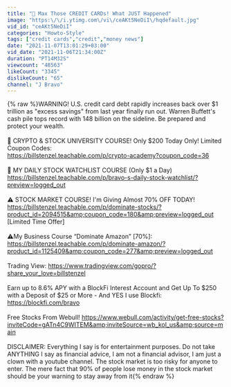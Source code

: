 ```yaml
---
title: "🚨 Max Those CREDIT CARDs! What JUST Happened"
image: "https:\/\/i.ytimg.com\/vi\/ceAKt5NeDiI\/hqdefault.jpg"
vid_id: "ceAKt5NeDiI"
categories: "Howto-Style"
tags: ["credit cards","credit","money news"]
date: "2021-11-07T13:01:29+03:00"
vid_date: "2021-11-06T21:34:00Z"
duration: "PT14M32S"
viewcount: "48563"
likeCount: "3345"
dislikeCount: "65"
channel: "J Bravo"
---
```

{% raw %}WARNING! U.S. credit card debt rapidly increases back over $1 trillion as &quot;excess savings&quot; from last year finally run out. Warren Buffett's cash pile tops record with 148 billion on the sideline. Be prepared and protect your wealth.<br /><br />🚨 CRYPTO &amp; STOCK UNIVERSITY COURSE! Only $200 Today Only! Limited Coupon Codes:<br /><a rel="nofollow" target="blank" href="https://billstenzel.teachable.com/p/crypto-academy?coupon_code=36">https://billstenzel.teachable.com/p/crypto-academy?coupon_code=36</a><br /><br />🚨  MY DAILY STOCK WATCHLIST COURSE (Only $1 a Day) <a rel="nofollow" target="blank" href="https://billstenzel.teachable.com/p/bravo-s-daily-stock-watchlist/?preview=logged_out">https://billstenzel.teachable.com/p/bravo-s-daily-stock-watchlist/?preview=logged_out</a><br /><br />⚠️ STOCK MARKET COURSE! I'm Giving Almost 70% OFF TODAY! <br /><a rel="nofollow" target="blank" href="https://billstenzel.teachable.com/p/dominate-stocks/?product_id=2094515&amp;coupon_code=180&amp;preview=logged_out">https://billstenzel.teachable.com/p/dominate-stocks/?product_id=2094515&amp;coupon_code=180&amp;preview=logged_out</a>  [Limited Time Offer]<br /><br />⚠️My Business Course “Dominate Amazon” [70%]: <a rel="nofollow" target="blank" href="https://billstenzel.teachable.com/p/dominate-amazon/?product_id=1125409&amp;coupon_code=277&amp;preview=logged_out">https://billstenzel.teachable.com/p/dominate-amazon/?product_id=1125409&amp;coupon_code=277&amp;preview=logged_out</a><br /><br />Trading View: <a rel="nofollow" target="blank" href="https://www.tradingview.com/gopro/?share_your_love=billstenzel">https://www.tradingview.com/gopro/?share_your_love=billstenzel</a> <br /><br />Earn up to 8.6% APY with a BlockFi Interest Account and Get Up To $250 with a Deposit of $25 or More - And YES I use Blockfi: <a rel="nofollow" target="blank" href="https://blockfi.com/bravo">https://blockfi.com/bravo</a><br /><br />Free Stocks From Webull! <a rel="nofollow" target="blank" href="https://www.webull.com/activity/get-free-stocks?inviteCode=gATn4C9WITEM&amp;inviteSource=wb_kol_us&amp;source=main">https://www.webull.com/activity/get-free-stocks?inviteCode=gATn4C9WITEM&amp;inviteSource=wb_kol_us&amp;source=main</a> <br /><br />DISCLAIMER: Everything I say is for entertainment purposes. Do not take ANYTHING I say as financial advice, I am not a financial advisor, I am just a clown with a youtube channel.  The stock market is too risky for anyone to enter.  The mere fact that 90% of people lose money in the stock market should be your warning to stay away from it{% endraw %}
